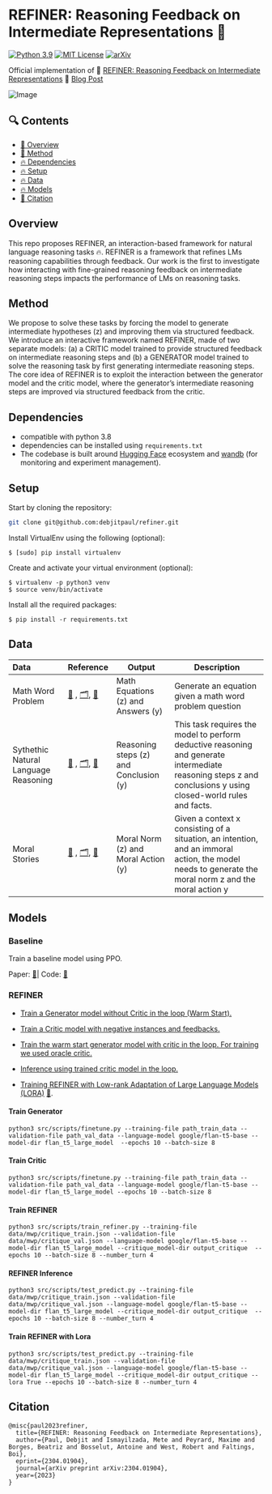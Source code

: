 # REFINER: Reasoning Feedback on Intermediate Representations :rocket: 

[![Python 3.9](https://img.shields.io/badge/python-3.9-blue.svg)](https://www.python.org/downloads/release/python-390/)
[![MIT License](https://img.shields.io/github/license/m43/focal-loss-against-heuristics)](LICENSE)
[![arXiv](https://img.shields.io/badge/arXiv-2304.01904-b31b1b.svg)](https://arxiv.org/pdf/2304.01904.pdf)


Official implementation of 📖 [REFINER: Reasoning Feedback on Intermediate Representations](https://arxiv.org/pdf/2304.01904.pdf) 🔗 [Blog Post](https://debjitpaul.github.io/refiner/)

![Image](https://github.com/debjitpaul/refiner/blob/main/data/Figure1-motivational_example.gif)

## 🔍 Contents

- [🌟 Overview](#overview)
- [🌟 Method](#method)
- [🔥 Dependencies](#dependencies)
- [🔥 Setup](#setup)
- [🔥 Data](#data)
- [🔥 Models](#models)
- [🚩 Citation ](#citation)

## Overview 

This repo proposes REFINER, an interaction-based framework for natural language reasoning tasks 🔥. REFINER is a framework that refines LMs reasoning capabilities through feedback. Our work is the first to investigate how interacting with fine-grained reasoning feedback on intermediate reasoning steps impacts the performance of LMs on reasoning tasks.

## Method 

We propose to solve these tasks by forcing the model to generate intermediate hypotheses (z) and improving them via structured feedback. We introduce an interactive framework named REFINER, made of two separate models: (a) a CRITIC model trained to provide structured feedback on intermediate reasoning steps and (b) a GENERATOR model trained to solve the reasoning task by first generating intermediate reasoning steps. The core idea of REFINER is to exploit the interaction between the generator model and the critic model, where the generator’s intermediate reasoning steps are improved via structured feedback from the critic. 

## Dependencies

- compatible with python 3.8
- dependencies can be installed using `requirements.txt`
- The codebase is built around [Hugging Face](https://huggingface.co/) ecosystem and [wandb](https://wandb.ai/site) (for monitoring and experiment management).

## Setup


Start by cloning the repository:

```bash
git clone git@github.com:debjitpaul/refiner.git
```


Install VirtualEnv using the following (optional):

```shell
$ [sudo] pip install virtualenv
```

Create and activate your virtual environment (optional):

```shell
$ virtualenv -p python3 venv
$ source venv/bin/activate
```

Install all the required packages:

```shell
$ pip install -r requirements.txt
```

## Data 

| Data                       | Reference                                                    | Output  | Description                                                  |
| :-------------------------- | ------------------------------------------------------------ | ------- | ------------------------------------------------------------ |
| Math Word Problem           | [📖](https://arxiv.org/pdf/2103.07191.pdf) , [🗂️](https://github.com/arkilpatel/SVAMP/tree/main/data/mawps-asdiv-a_svamp_without_questions), [🔗](https://github.com/arkilpatel/SVAMP) | Math Equations (z) and Answers (y) | Generate an equation given a math word problem question |
| Sythethic Natural Language Reasoning          | [📖](https://crfm-helm.readthedocs.io/en/latest/) , [🗂️](https://github.com/stanford-crfm/helm), [🔗](https://github.com/stanford-crfm/helm/tree/main/src/helm/benchmark/scenarios) | Reasoning steps (z) and Conclusion (y) | This task requires the model to perform deductive reasoning and generate intermediate reasoning steps z and conclusions y using closed-world rules and facts. |
| Moral Stories           | [📖](https://aclanthology.org/2021.emnlp-main.54.pdf) , [🗂️](https://tinyurl.com/moral-stories-data), [🔗](https://huggingface.co/datasets/demelin/moral_stories) | Moral Norm (z) and Moral Action (y) | Given a context x consisting of a situation, an intention, and an immoral action, the model needs to generate the moral norm z and the moral action y |

## Models

### Baseline
Train a baseline model using PPO.

Paper: [📖](https://arxiv.org/abs/2210.01241)| Code: [🔗](https://rl4lms.apps.allenai.org/)

### REFINER
* [Train a Generator model without Critic in the loop (Warm Start).](#train-generator)

* [Train a Critic model with negative instances and feedbacks.](#train-critic)

* [Train the warm start generator model with critic in the loop. For training we used oracle critic.](#train-refiner)

* [Inference using trained critic model in the loop.](#refiner-inference)

* [Training REFINER with Low-rank Adaptation of Large Language Models (LORA)](#train-refiner-with-lora) [📖](https://arxiv.org/pdf/2106.09685.pdf).
  

#### Train Generator

```
python3 src/scripts/finetune.py --training-file path_train_data --validation-file path_val_data --language-model google/flan-t5-base --model-dir flan_t5_large_model  --epochs 10 --batch-size 8
```
#### Train Critic
```
python3 src/scripts/finetune.py --training-file path_train_data --validation-file path_val_data --language-model google/flan-t5-base --model-dir flan_t5_large_model --epochs 10 --batch-size 8
```
#### Train REFINER 
```
python3 src/scripts/train_refiner.py --training-file data/mwp/critique_train.json --validation-file data/mwp/critique_val.json --language-model google/flan-t5-base --model-dir flan_t5_large_model --critique_model-dir output_critique  --epochs 10 --batch-size 8 --number_turn 4
```
#### REFINER Inference
```
python3 src/scripts/test_predict.py --training-file data/mwp/critique_train.json --validation-file data/mwp/critique_val.json --language-model google/flan-t5-base --model-dir flan_t5_large_model --critique_model-dir output_critique  --epochs 10 --batch-size 8 --number_turn 4
```
#### Train REFINER with Lora 
```
python3 src/scripts/test_predict.py --training-file data/mwp/critique_train.json --validation-file data/mwp/critique_val.json --language-model google/flan-t5-base --model-dir flan_t5_large_model --critique_model-dir output_critique --lora True --epochs 10 --batch-size 8 --number_turn 4
```

## Citation

```
@misc{paul2023refiner,
  title={REFINER: Reasoning Feedback on Intermediate Representations},
  author={Paul, Debjit and Ismayilzada, Mete and Peyrard, Maxime and Borges, Beatriz and Bosselut, Antoine and West, Robert and Faltings, Boi},
  eprint={2304.01904},
  journal={arXiv preprint arXiv:2304.01904},
  year={2023}
}
```

